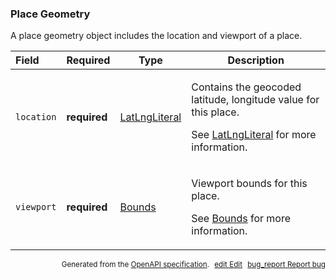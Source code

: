 <!--- This is a generated file, do not edit! -->
<!--- [START maps_http_schema_placegeometry] -->
<h3 class="schema-object" id="PlaceGeometry">Place Geometry</h3>

A place geometry object includes the location and viewport of a place.

| Field      | Required     | Type                                            | Description                                                                                                                                                                               |
| :--------- | ------------ | ----------------------------------------------- | ----------------------------------------------------------------------------------------------------------------------------------------------------------------------------------------- |
| `location` | **required** | [LatLngLiteral](#LatLngLiteral "LatLngLiteral") | <div class="ref-property-description"><p>Contains the geocoded latitude, longitude value for this place.</p><p>See <a href="#LatLngLiteral">LatLngLiteral</a> for more information.</div> |
| `viewport` | **required** | [Bounds](#Bounds "Bounds")                      | <div class="ref-property-description"><p>Viewport bounds for this place.</p><p>See <a href="#Bounds">Bounds</a> for more information.</div>                                               |

<p style="text-align: right; font-size: smaller;">Generated from the <a class="gc-analytics-event" data-category="GMP" data-label="openapi-github" href="https://github.com/googlemaps/openapi-specification" title="Google Maps Platform OpenAPI Specification" class="external">OpenAPI specification</a>.
<a class="gc-analytics-event" data-category="GMP" data-label="openapi-github" style="margin-left: 5px;" href="https://github.com/googlemaps/openapi-specification/blob/main/specification/schemas/PlaceGeometry.yml" title="Edit on GitHub"><span class="material-icons">edit</span> Edit</a>
<a class="gc-analytics-event" data-category="GMP" data-label="openapi-github" style="margin-left: 5px;" href="https://github.com/googlemaps/openapi-specification/issues/new?assignees=&labels=type%3A+bug%2C+triage+me&template=bug_report.md&title=[schemas] Bug - PlaceGeometry" title="File bug for schemas on GitHub"><span class="material-icons">bug_report</span> Report bug</a>
</p>

<!--- [END maps_http_schema_placegeometry] -->
